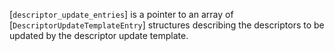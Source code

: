 [`descriptor_update_entries`] is a pointer to an array of
[`DescriptorUpdateTemplateEntry`] structures describing the
descriptors to be updated by the descriptor update template.